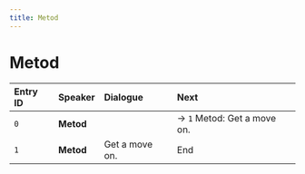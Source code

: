 ```yaml
---
title: Metod
---
```


# Metod


| Entry ID | Speaker | Dialogue | Next |
| :------- | :------ | :------- | :------------ |
| `0` | **Metod** |  | → `1` Metod: Get a move on\. |
| `1` | **Metod** | Get a move on\. | End |
